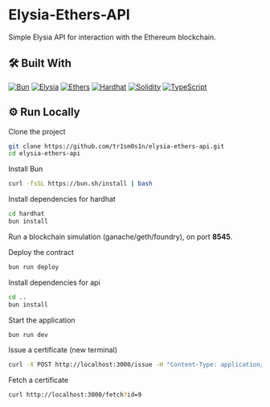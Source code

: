 # Elysia-Ethers-API

Simple Elysia API for interaction with the Ethereum blockchain.

## 🛠 Built With

[![Bun](https://img.shields.io/badge/bun-dimgray?style=for-the-badge&logo=bun&logoColor=white)](https://bun.sh/)
[![Elysia](https://img.shields.io/badge/elysia-dimgray?style=for-the-badge&logo=bun&logoColor=white)](https://elysiajs.com/)
[![Ethers](https://img.shields.io/badge/ethers-darkslategray?style=for-the-badge&logo=ethereum&logoColor=white)](https://docs.ethers.org/v6/)
[![Hardhat](https://img.shields.io/badge/hardhat-darkslategray?style=for-the-badge&logo=ethereum&logoColor=white)](https://hardhat.org/)
[![Solidity](https://img.shields.io/badge/solidity-sienna?style=for-the-badge&logo=solidity&logoColor=white)](https://soliditylang.org/)
[![TypeScript](https://img.shields.io/badge/typescript-royalblue?style=for-the-badge&logo=typescript&logoColor=white)](https://www.typescriptlang.org/)

## ⚙️ Run Locally

Clone the project

```bash
git clone https://github.com/tr1sm0s1n/elysia-ethers-api.git
cd elysia-ethers-api
```

Install Bun

```bash
curl -fsSL https://bun.sh/install | bash
```

Install dependencies for hardhat

```bash
cd hardhat
bun install
```

Run a blockchain simulation (ganache/geth/foundry), on port **8545**.

Deploy the contract

```bash
bun run deploy
```

Install dependencies for api

```bash
cd ..
bun install
```

Start the application

```bash
bun run dev
```

Issue a certificate (new terminal)

```bash
curl -X POST http://localhost:3000/issue -H "Content-Type: application/json" -d '{"id": 9, "name": "Langley", "course": "MBCC", "grade": "A", "date": "01-02-03"}'
```

Fetch a certificate

```bash
curl http://localhost:3000/fetch?id=9
```
